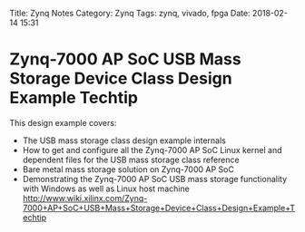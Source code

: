 Title: Zynq Notes
Category: Zynq
Tags: zynq, vivado, fpga
Date: 2018-02-14 15:31

# Zynq-7000 AP SoC USB Mass Storage Device Class Design Example Techtip
This design example covers:
  * The USB mass storage class design example internals
  * How to get and configure all the Zynq-7000 AP SoC Linux kernel and dependent files for the USB mass storage class reference
  * Bare metal mass storage solution on Zynq-7000 AP SoC
  * Demonstrating the Zynq-7000 AP SoC USB mass storage functionality with Windows as well as Linux host machine
http://www.wiki.xilinx.com/Zynq-7000+AP+SoC+USB+Mass+Storage+Device+Class+Design+Example+Techtip


